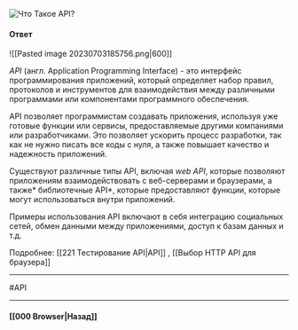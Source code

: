 ![Что Такое API?](https://youtu.be/ngyOYuTrUk8?t=98)

#### Ответ

![[Pasted image 20230703185756.png|600]]

*API* (англ. Application Programming Interface) - это интерфейс программирования приложений, который определяет набор правил, протоколов и инструментов для взаимодействия между различными программами или компонентами программного обеспечения.

API позволяет программистам создавать приложения, используя уже готовые функции или сервисы, предоставляемые другими компаниями или разработчиками. Это позволяет ускорить процесс разработки, так как не нужно писать все коды с нуля, а также повышает качество и надежность приложений.

Существуют различные типы API, включая *web API*, которые позволяют приложениям взаимодействовать с веб-серверами и браузерами, а также* библиотечные API*, которые предоставляют функции, которые могут использоваться внутри приложений.

Примеры использования API включают в себя интеграцию социальных сетей, обмен данными между приложениями, доступ к базам данных и т.д.

Подробнее: [[221 Тестирование API|API]] , [[Выбор HTTP API для браузера]]

___
#API

___

#### [[000 Browser|Назад]]
